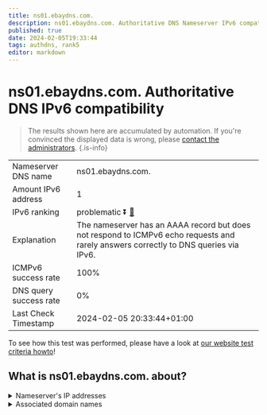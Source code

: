 ```yaml
---
title: ns01.ebaydns.com.
description: ns01.ebaydns.com. Authoritative DNS Nameserver IPv6 compatibility
published: true
date: 2024-02-05T19:33:44
tags: authdns, rank5
editor: markdown
---
```


# ns01.ebaydns.com. Authoritative DNS IPv6 compatibility

> The results shown here are accumulated by automation. If you're convinced the displayed data is wrong, please [contact the administrators](/howto/chat). 
{.is-info}




|   |   |
| - | - |
| Nameserver DNS name | ns01.ebaydns.com.
| Amount IPv6 address | 1
| IPv6 ranking | problematic :arrow_double_down: [🔗](/howto/ranking) |
| Explanation | The nameserver has an AAAA record but does not respond to ICMPv6 echo requests and rarely answers correctly to DNS queries via IPv6. |
| ICMPv6 success rate | 100%|
| DNS query success rate | 0% |
| Last Check Timestamp | 2024-02-05 20:33:44+01:00 |

To see how this test was performed, please have a look at [our website test criteria howto](/howto/testcriteria/authdns)!


## What is ns01.ebaydns.com. about?




<details>
<summary>Nameserver's IP addresses</summary>

2607:f740:e642::1

</details>



<details>
<summary>Associated domain names</summary>

www.ebay.com

</details>
